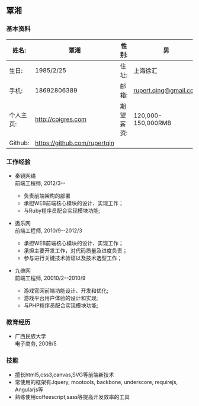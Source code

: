 ## 覃湘

### 基本资料
姓名: 				| 覃湘	|	性别:  | 男
------- 			| --------------	| 		-------| -----
生日:		|1985/2/25		 	|住址:|上海徐汇
手机:		|18692806389	 	|邮箱:|rupert.qing@gmail.com
个人主页:				|http://coigres.com|期望薪资:|120,000-150,000RMB
Github:				|https://github.com/rupertqin


### 工作经验

* 秦镜网络   
前端工程师, 2012/3--

	* 负责前端架构的部署 
	* 承担WEB前端核心模块的设计、实现工作； 
	* 与Ruby程序员配合实现模块功能;

* 遨乐网  
前端工程师, 2010/9--2012/3
 
	* 承担WEB前端核心模块的设计、实现工作； 
	* 承担主要开发工作，对代码质量及进度负责； 
	* 参与进行关键技术验证以及技术选型工作； 
	
* 九维网  
前端工程师, 20010/2--2010/9

	* 游戏官网前端功能设计、开发和优化; 
	* 游戏平台用户体验的设计和实现; 
	* 与PHP程序员配合实现模块功能; 
	
### 教育经历

* 广西民族大学  
电子商务,  2009/5

### 技能

* 擅长html5,css3,canvas,SVG等前端新技术 
* 常使用的框架有Jquery, mootools, backbone, underscore, requirejs, Angularjs等  
* 熟练使用coffeescript,sass等提高开发效率的工具

